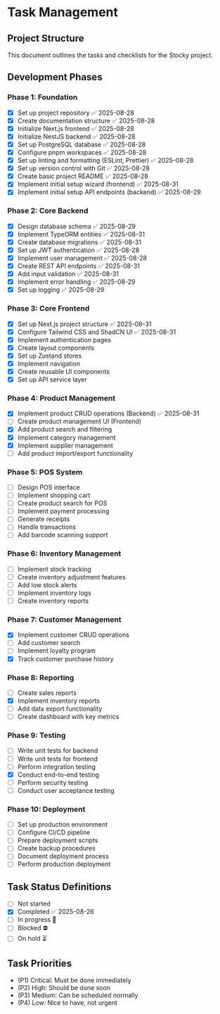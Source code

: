 # Task Management

## Project Structure
This document outlines the tasks and checklists for the Stocky project.

## Development Phases

### Phase 1: Foundation
- [x] Set up project repository ✅ 2025-08-28
- [x] Create documentation structure ✅ 2025-08-28
- [x] Initialize Next.js frontend ✅ 2025-08-28
- [x] Initialize NestJS backend ✅ 2025-08-28
- [x] Set up PostgreSQL database ✅ 2025-08-28
- [x] Configure pnpm workspaces ✅ 2025-08-28
- [x] Set up linting and formatting (ESLint, Prettier) ✅ 2025-08-28
- [x] Set up version control with Git ✅ 2025-08-28
- [x] Create basic project README ✅ 2025-08-28
- [x] Implement initial setup wizard (frontend) ✅ 2025-08-31
- [x] Implement initial setup API endpoints (backend) ✅ 2025-08-29

### Phase 2: Core Backend
- [x] Design database schema ✅ 2025-08-29
- [x] Implement TypeORM entities ✅ 2025-08-31
- [x] Create database migrations ✅ 2025-08-31
- [x] Set up JWT authentication ✅ 2025-08-28
- [x] Implement user management ✅ 2025-08-28
- [x] Create REST API endpoints ✅ 2025-08-31
- [x] Add input validation ✅ 2025-08-31
- [x] Implement error handling ✅ 2025-08-29
- [x] Set up logging ✅ 2025-08-29

### Phase 3: Core Frontend
- [x] Set up Next.js project structure ✅ 2025-08-31
- [x] Configure Tailwind CSS and ShadCN UI ✅ 2025-08-31
- [x] Implement authentication pages
- [x] Create layout components
- [x] Set up Zustand stores
- [x] Implement navigation
- [x] Create reusable UI components
- [x] Set up API service layer

### Phase 4: Product Management
- [x] Implement product CRUD operations (Backend) ✅ 2025-08-31
- [ ] Create product management UI (Frontend)
- [x] Add product search and filtering
- [x] Implement category management
- [x] Implement supplier management
- [ ] Add product import/export functionality

### Phase 5: POS System
- [ ] Design POS interface
- [ ] Implement shopping cart
- [ ] Create product search for POS
- [ ] Implement payment processing
- [ ] Generate receipts
- [ ] Handle transactions
- [ ] Add barcode scanning support

### Phase 6: Inventory Management
- [ ] Implement stock tracking
- [ ] Create inventory adjustment features
- [ ] Add low stock alerts
- [ ] Implement inventory logs
- [ ] Create inventory reports

### Phase 7: Customer Management
- [x] Implement customer CRUD operations
- [ ] Add customer search
- [ ] Implement loyalty program
- [x] Track customer purchase history

### Phase 8: Reporting
- [ ] Create sales reports
- [x] Implement inventory reports
- [ ] Add data export functionality
- [ ] Create dashboard with key metrics

### Phase 9: Testing
- [ ] Write unit tests for backend
- [ ] Write unit tests for frontend
- [ ] Perform integration testing
- [x] Conduct end-to-end testing
- [ ] Perform security testing
- [ ] Conduct user acceptance testing

### Phase 10: Deployment
- [ ] Set up production environment
- [ ] Configure CI/CD pipeline
- [ ] Prepare deployment scripts
- [ ] Create backup procedures
- [ ] Document deployment process
- [ ] Perform production deployment

## Task Status Definitions
- [ ] Not started 
- [x] Completed ✅ 2025-08-26
- [ ] In progress 🏁 
- [ ] Blocked ⛔ 
- [ ] On hold ⏳ 

## Task Priorities
- (P1) Critical: Must be done immediately
- (P2) High: Should be done soon
- (P3) Medium: Can be scheduled normally
- (P4) Low: Nice to have, not urgent